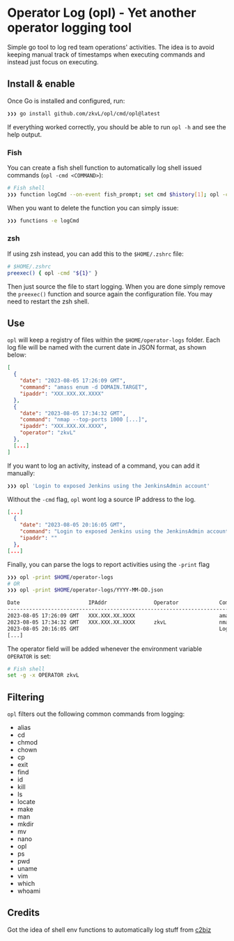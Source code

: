 # Operator Log (opl) - Yet another operator logging tool

Simple go tool to log red team operations' activities. The idea is to avoid keeping manual track of timestamps when executing commands and instead just focus on executing. 

## Install & enable
Once Go is installed and configured, run:

```bash
❯❯❯ go install github.com/zkvL/opl/cmd/opl@latest
```
If everything worked correctly, you should be able to run `opl -h` and see the help output.

### Fish 
You can create a fish shell function to automatically log shell issued commands (`opl -cmd <COMMAND>`):

```bash
# Fish shell
❯❯❯ function logCmd --on-event fish_prompt; set cmd $history[1]; opl -cmd "$cmd"; end
```

When you want to delete the function you can simply issue:
```bash
❯❯❯ functions -e logCmd
```

### zsh
If using zsh instead, you can add this to the `$HOME/.zshrc` file:

```bash
# $HOME/.zshrc
preexec() { opl -cmd "${1}" }
```

Then just source the file to start logging. When you are done simply remove the `preexec()` function and source again the configuration file.
You may need to restart the zsh shell.

## Use
`opl` will keep a registry of files within the `$HOME/operator-logs` folder. Each log file will be named with the current date in JSON format, as shown below:
```json
[
  {
    "date": "2023-08-05 17:26:09 GMT",
    "command": "amass enum -d DOMAIN.TARGET",
    "ipaddr": "XXX.XXX.XX.XXXX"
  },
  {
    "date": "2023-08-05 17:34:32 GMT",
    "command": "nmap --top-ports 1000 [...]",
    "ipaddr": "XXX.XXX.XX.XXXX",
    "operator": "zkvL"
  },
  [...]
]
```

If you want to log an activity, instead of a command, you can add it manually:
```bash
❯❯❯ opl 'Login to exposed Jenkins using the JenkinsAdmin account'
```

Without the `-cmd` flag, `opl` wont log a source IP address to the log.
```json
[...]
  {
    "date": "2023-08-05 20:16:05 GMT",
    "command": "Login to exposed Jenkins using the JenkinsAdmin account",
    "ipaddr": ""
  },
[...]
```

Finally, you can parse the logs to report activities using the `-print` flag


```bash
❯❯❯ opl -print $HOME/operator-logs
# OR
❯❯❯ opl -print $HOME/operator-logs/YYYY-MM-DD.json

Date                      IPAddr               Operator             Command/Activity             
---------------------------------------------------------------------------------------------------------------------------
2023-08-05 17:26:09 GMT   XXX.XXX.XX.XXXX                           amass enum -d DOMAIN.TARGET
2023-08-05 17:34:32 GMT   XXX.XXX.XX.XXXX      zkvL                 nmap --top-ports 1000 [...]
2023-08-05 20:16:05 GMT                                             Login to exposed Jenkins using the JenkinsAdmin account
[...]
```
The operator field will be added whenever the environment variable `OPERATOR` is set:
```bash
# Fish shell
set -g -x OPERATOR zkvL
```

## Filtering

`opl` filters out the following common commands from logging:
- alias
- cd
- chmod
- chown
- cp
- exit
- find
- id
- kill
- ls
- locate
- make
- man
- mkdir
- mv
- nano
- opl
- ps
- pwd
- uname
- vim
- which
- whoami

## Credits
Got the idea of shell env functions to automatically log stuff from [c2biz](https://github.com/c2biz)